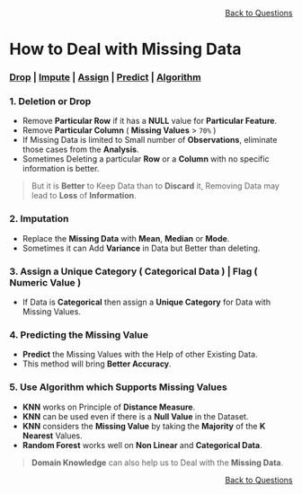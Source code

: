 <p align='right'><a align="right" href="https://github.com/KIRANKUMAR7296/Library/blob/main/Interview.md">Back to Questions</a></p>

# How to Deal with Missing Data

<h3><a href="#del">Drop</a> | <a href="#impute">Impute</a> | <a href="#assign">Assign</a> | <a href="#predict">Predict</a> | <a href="#algo">Algorithm</a></h3>

<h3 name="del"> 1. Deletion or Drop</h3>

- Remove **Particular Row** if it has a **NULL** value for **Particular Feature**.
- Remove **Particular Column** ( **Missing Values** > `70%` )
- If Missing Data is limited to Small number of **Observations**, eliminate those cases from the **Analysis**.
- Sometimes Deleting a particular **Row** or a **Column** with no specific information is better.

> But it is **Better** to Keep Data than to **Discard** it, Removing Data may lead to **Loss** of **Information**.

<h3 name="impute"> 2. Imputation</h3>

- Replace the **Missing Data** with **Mean**, **Median** or **Mode**.
- Sometimes it can Add **Variance** in Data but Better than deleting.

<h3 name="assign"> 3. Assign a Unique Category ( Categorical Data ) | Flag ( Numeric Value )</h3>

- If Data is **Categorical** then assign a **Unique Category** for Data with Missing Values.   

<h3 name="predict"> 4. Predicting the Missing Value</h3>

- **Predict** the Missing Values with the Help of other Existing Data.
- This method will bring **Better Accuracy**. 

<h3 name="algo"> 5. Use Algorithm which Supports Missing Values</h3>

- **KNN** works on Principle of **Distance Measure**.
- **KNN** can be used even if there is a **Null Value** in the Dataset.
- **KNN** considers the **Missing Value** by taking the **Majority** of the **K Nearest** Values.
- **Random Forest** works well on **Non Linear** and **Categorical Data**.

> **Domain Knowledge** can also help us to Deal with the **Missing Data**.

<p align='right'><a align="right" href="https://github.com/KIRANKUMAR7296/Library/blob/main/Interview.md">Back to Questions</a></p>
